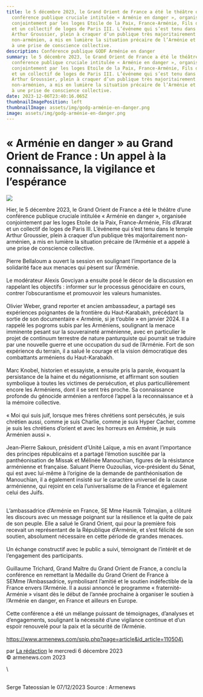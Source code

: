 ```yaml
---
title: le 5 décembre 2023, le Grand Orient de France a été le théâtre d’une
  conférence publique cruciale intitulée « Arménie en danger », organisée
  conjointement par les loges Etoile de la Paix, France-Arménie, Fils d’Ararat
  et un collectif de loges de Paris III. L’événeme qui s’est tenu dans le temple
  Arthur Groussier, plein à craquer d’un publique très majoritairement
  non-arménien, a mis en lumière la situation précaire de l’Arménie et a appelé
  à une prise de conscience collective.
description: Conférence publique GODF Arménie en danger
summary: le 5 décembre 2023, le Grand Orient de France a été le théâtre d’une
  conférence publique cruciale intitulée « Arménie en danger », organisée
  conjointement par les loges Etoile de la Paix, France-Arménie, Fils d’Ararat
  et un collectif de loges de Paris III. L’événeme qui s’est tenu dans le temple
  Arthur Groussier, plein à craquer d’un publique très majoritairement
  non-arménien, a mis en lumière la situation précaire de l’Arménie et a appelé
  à une prise de conscience collective.
date: 2023-12-06T23:40:16.065Z
thumbnailImagePosition: left
thumbnailImage: assets/img/godg-arménie-en-danger.png
image: assets/img/godg-arménie-en-danger.png
---
```

<!--StartFragment-->

# « Arménie en danger » au Grand Orient de France : Un appel à la connaissance, la vigilance et l’espérance

![](assets/img/godf-arménie-en-danger-2.png)

Hier, le 5 décembre 2023, le Grand Orient de France a été le théâtre d’une conférence publique cruciale intitulée « Arménie en danger », organisée conjointement par les loges Etoile de la Paix, France-Arménie, Fils d’Ararat et un collectif de loges de Paris III. L’événeme qui s’est tenu dans le temple Arthur Groussier, plein à craquer d’un publique très majoritairement non-arménien, a mis en lumière la situation précaire de l’Arménie et a appelé à une prise de conscience collective.\
[](https://www.armenews.com/IMG/png/8/4/b/capture_d_e_cran_2023-12-06_a_16.51_43.png "png/8/4/b/capture_d_e_cran_2023-12-06_a_16.51_43.png")\
Pierre Bellaloum a ouvert la session en soulignant l’importance de la solidarité face aux menaces qui pèsent sur l’Arménie.\
[](https://www.armenews.com/IMG/png/b/8/9/capture_d_e_cran_2023-12-06_a_16.50_50.png "png/b/8/9/capture_d_e_cran_2023-12-06_a_16.50_50.png")\
Le modérateur Alexis Govciyan a ensuite posé le décor de la discussion en rappelant les objectifs : informer sur le processus génocidaire en cours, contrer l’obscurantisme et promouvoir les valeurs humanistes.\
[](https://www.armenews.com/IMG/png/e/3/e/capture_d_e_cran_2023-12-06_a_16.51_53.png "png/e/3/e/capture_d_e_cran_2023-12-06_a_16.51_53.png")\
Olivier Weber, grand reporter et ancien ambassadeur, a partagé ses expériences poignantes de la frontière du Haut-Karabakh, précédant la sortie de son documentaire « Arménie, si je t’oublie » en janvier 2024. Il a rappelé les pogroms subis par les Arméniens, soulignant la menace imminente pesant sur la souveraineté arménienne, avec en particulier le projet de continuum terrestre de nature panturquiste qui pourrait se traduire par une nouvelle guerre et une occupation du sud de l’Arménie. Fort de son expérience du terrain, il a salué le courage et la vision démocratique des combattants arméniens du Haut-Karabakh.[](https://www.armenews.com/IMG/png/c/6/9/capture_d_e_cran_2023-12-06_a_16.51_13.png "png/c/6/9/capture_d_e_cran_2023-12-06_a_16.51_13.png")\
[](https://www.armenews.com/IMG/png/c/0/b/capture_d_e_cran_2023-12-06_a_17.00_13.png "png/c/0/b/capture_d_e_cran_2023-12-06_a_17.00_13.png")\
Marc Knobel, historien et essayiste, a ensuite pris la parole, évoquant la persistance de la haine et du négationnisme, et affirmant son soutien symbolique à toutes les victimes de persécution, et plus particullièrement encore les Arméniens, dont il se sent très proche. Sa connaissance profonde du génocide arménien a renforcé l’appel à la reconnaissance et à la mémoire collective.\
\
« Moi qui suis juif, lorsque mes frères chrétiens sont persécutés, je suis chrétien aussi, comme je suis Charlie, comme je suis Hyper Cacher, comme je suis les chrétiens d’orient et avec les horreurs en Arménie, je suis Arménien aussi ».\
[](https://www.armenews.com/IMG/png/2/f/5/capture_d_e_cran_2023-12-06_a_16.50_18.png "png/2/f/5/capture_d_e_cran_2023-12-06_a_16.50_18.png")\
Jean-Pierre Sakoun, président d’Unité Laïque, a mis en avant l’importance des principes républicains et a partagé l’émotion suscitée par la panthéonisation de Missak et Mélinée Manouchian, figures de la résistance arménienne et française. Saluant Pierre Ouzoulias, vice-président du Sénat, qui est avec lui-même à l’origine de la demande de panthéonisation de Manouchian, il a également insisté sur le caractère universel de la cause arménienne, qui rejoint en cela l’universalisme de la France et également celui des Juifs.[](https://www.armenews.com/IMG/png/5/d/8/capture_d_e_cran_2023-12-06_a_16.49_24.png "png/5/d/8/capture_d_e_cran_2023-12-06_a_16.49_24.png")

[](https://www.armenews.com/IMG/png/0/2/4/capture_d_e_cran_2023-12-06_a_16.49_33.png "png/0/2/4/capture_d_e_cran_2023-12-06_a_16.49_33.png")\
L’ambassadrice d’Arménie en France, SE Mme Hasmik Tolmajian, a clôturé les discours avec un message poignant sur la résilience et la quête de paix de son peuple. Elle a salué le Grand Orient, qui pour la première fois recevait un représentant de la République d’Arménie, et s’est félicité de son soutien, absolument nécessaire en cette période de grandes menaces.\
[](https://www.armenews.com/IMG/png/a/7/7/capture_d_e_cran_2023-12-06_a_16_49.03.png "png/a/7/7/capture_d_e_cran_2023-12-06_a_16_49.03.png")\
Un échange constructif avec le public a suivi, témoignant de l’intérêt et de l’engagement des participants.\
[](https://www.armenews.com/IMG/png/2/2/6/capture_d_e_cran_2023-12-06_a_16.48_50.png "png/2/2/6/capture_d_e_cran_2023-12-06_a_16.48_50.png")\
Guillaume Trichard, Grand Maître du Grand Orient de France, a conclu la conférence en remettant la Médaille du Grand Orient de France à SEMme l’Ambassadrice, symbolisant l’amitié et le soutien indéfectible de la France envers l’Arménie. Il a aussi annoncé le programme « fraternité-Arménie » visant dès le début de l’année prochaine à organiser le soutien à l’Arménie en danger, en France et ailleurs en Europe.\
[](https://www.armenews.com/IMG/png/c/e/4/capture_d_e_cran_2023-12-06_a_16.48_28.png "png/c/e/4/capture_d_e_cran_2023-12-06_a_16.48_28.png")\
Cette conférence a été un mélange puissant de témoignages, d’analyses et d’engagements, soulignant la nécessité d’une vigilance continue et d’un espoir renouvelé pour la paix et la sécurité de l’Arménie.\
\
https://www.armenews.com/spip.php?page=article&id_article=110504\
[](https://www.armenews.com/IMG/png/4/9/6/capture_d_e_cran_2023-12-06_a_16.48_19.png "png/4/9/6/capture_d_e_cran_2023-12-06_a_16.48_19.png")

par [La rédaction](https://www.armenews.com/spip.php?page=auteur&id_auteur=4) le mercredi 6 décembre 2023\
© armenews.com 2023

<!--EndFragment-->\
\
S﻿erge Tateossian le 07/12/2023   Source : Armenews